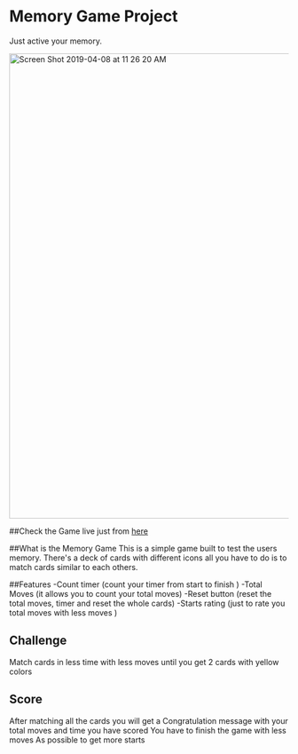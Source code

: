 # Memory Game Project
Just active your memory.

<img width="838" alt="Screen Shot 2019-04-08 at 11 26 20 AM" src="https://user-images.githubusercontent.com/20688971/55714022-2a691c00-59f2-11e9-8c62-6768e0c0814d.png">


##Check the Game live just from <a href="https://ahmedfarghal.github.io/Memory-Game/.">here</a>


##What is the Memory Game
This is a simple game built to test the users memory. There's a deck of cards with different icons all you have to do is to match cards similar to each others.

##Features
  -Count timer  (count your timer from start to finish )
  -Total Moves (it allows you to count your total moves)
  -Reset button (reset the total moves, timer and reset the whole cards)
  -Starts rating (just to rate you total moves with less moves )

## Challenge
Match cards in less time with less moves until you get 2 cards with yellow colors

## Score
After matching all the cards you will get a Congratulation message with your total moves
and time you have scored
You have to finish the game with less moves As possible to get more starts
